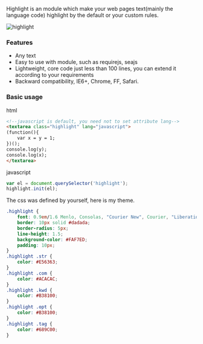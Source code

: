 Highlight is an module which make your web pages text(mainly the language code) highlight by the default or your custom rules.

![highlight](https://raw.githubusercontent.com/jianghai/highlight/master/screenshot.png)

### Features

- Any text
- Easy to use with module, such as requirejs, seajs
- Lightweight, core code just less than 100 lines, you can extend it according to your requirements
- Backward compatibility, IE6+, Chrome, FF, Safari.

### Basic usage

html
```html
<!--javascript is default, you need not to set attribute lang-->
<textarea class="highlight" lang="javascript">
(function(){
    var x = y = 1;
})();
console.log(y);
console.log(x);
</textarea>
```

javascript
```js
var el = document.querySelector('highlight');
highlight.init(el);
```

The css was defined by yourself, here is my theme.
```css
.highlight {
    font: 0.9em/1.6 Menlo, Consolas, "Courier New", Courier, "Liberation Mono", monospace;
    border: 10px solid #dadada;
    border-radius: 5px;
    line-height: 1.5;
    background-color: #FAF7ED;
    padding: 10px;
}
.highlight .str {
    color: #E56363;
}
.highlight .com {
    color: #ACACAC;
}
.highlight .kwd {
    color: #B38100;
}
.highlight .opt {
    color: #B38100;
}
.highlight .tag {
    color: #689C00;
}
```
